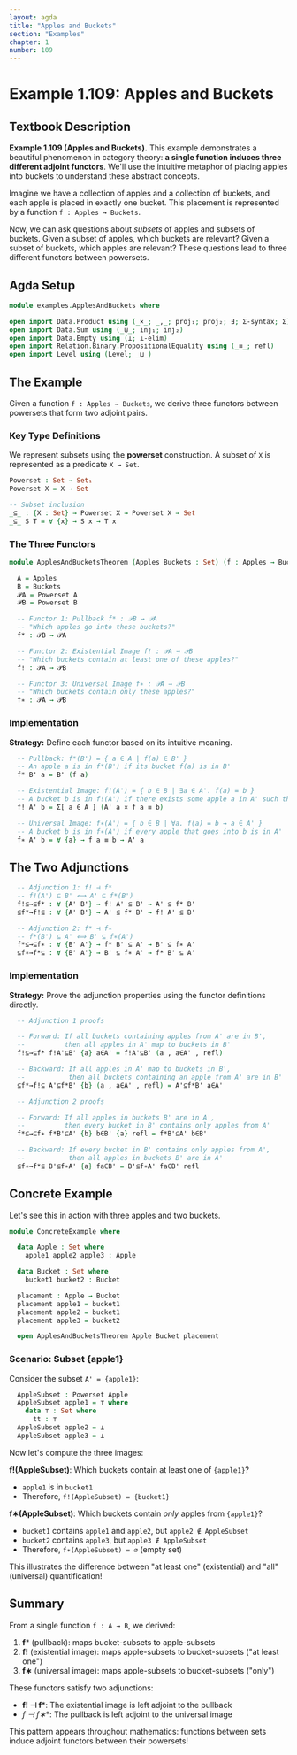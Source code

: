 ```yaml
---
layout: agda
title: "Apples and Buckets"
section: "Examples"
chapter: 1
number: 109
---
```


# Example 1.109: Apples and Buckets

## Textbook Description

**Example 1.109 (Apples and Buckets).** This example demonstrates a beautiful phenomenon in category theory: **a single function induces three different adjoint functors**. We'll use the intuitive metaphor of placing apples into buckets to understand these abstract concepts.

Imagine we have a collection of apples and a collection of buckets, and each apple is placed in exactly one bucket. This placement is represented by a function `f : Apples → Buckets`.

Now, we can ask questions about _subsets_ of apples and subsets of buckets. Given a subset of apples, which buckets are relevant? Given a subset of buckets, which apples are relevant? These questions lead to three different functors between powersets.

## Agda Setup

```agda
module examples.ApplesAndBuckets where

open import Data.Product using (_×_; _,_; proj₁; proj₂; ∃; Σ-syntax; Σ)
open import Data.Sum using (_⊎_; inj₁; inj₂)
open import Data.Empty using (⊥; ⊥-elim)
open import Relation.Binary.PropositionalEquality using (_≡_; refl)
open import Level using (Level; _⊔_)
```

## The Example

Given a function `f : Apples → Buckets`, we derive three functors between powersets that form two adjoint pairs.

### Key Type Definitions

We represent subsets using the **powerset** construction. A subset of `X` is represented as a predicate `X → Set`.

```agda
Powerset : Set → Set₁
Powerset X = X → Set

-- Subset inclusion
_⊆_ : {X : Set} → Powerset X → Powerset X → Set
_⊆_ S T = ∀ {x} → S x → T x
```

### The Three Functors

```agda
module ApplesAndBucketsTheorem (Apples Buckets : Set) (f : Apples → Buckets) where

  A = Apples
  B = Buckets
  𝒫A = Powerset A
  𝒫B = Powerset B

  -- Functor 1: Pullback f* : 𝒫B → 𝒫A
  -- "Which apples go into these buckets?"
  f* : 𝒫B → 𝒫A

  -- Functor 2: Existential Image f! : 𝒫A → 𝒫B
  -- "Which buckets contain at least one of these apples?"
  f! : 𝒫A → 𝒫B

  -- Functor 3: Universal Image f∗ : 𝒫A → 𝒫B
  -- "Which buckets contain only these apples?"
  f∗ : 𝒫A → 𝒫B
```

### Implementation

**Strategy:** Define each functor based on its intuitive meaning.

```agda
  -- Pullback: f*(B') = { a ∈ A | f(a) ∈ B' }
  -- An apple a is in f*(B') if its bucket f(a) is in B'
  f* B' a = B' (f a)

  -- Existential Image: f!(A') = { b ∈ B | ∃a ∈ A'. f(a) = b }
  -- A bucket b is in f!(A') if there exists some apple a in A' such that f(a) = b
  f! A' b = Σ[ a ∈ A ] (A' a × f a ≡ b)

  -- Universal Image: f∗(A') = { b ∈ B | ∀a. f(a) = b → a ∈ A' }
  -- A bucket b is in f∗(A') if every apple that goes into b is in A'
  f∗ A' b = ∀ {a} → f a ≡ b → A' a
```

## The Two Adjunctions

```agda
  -- Adjunction 1: f! ⊣ f*
  -- f!(A') ⊆ B' ⟺ A' ⊆ f*(B')
  f!⊆→⊆f* : ∀ {A' B'} → f! A' ⊆ B' → A' ⊆ f* B'
  ⊆f*→f!⊆ : ∀ {A' B'} → A' ⊆ f* B' → f! A' ⊆ B'

  -- Adjunction 2: f* ⊣ f∗
  -- f*(B') ⊆ A' ⟺ B' ⊆ f∗(A')
  f*⊆→⊆f∗ : ∀ {B' A'} → f* B' ⊆ A' → B' ⊆ f∗ A'
  ⊆f∗→f*⊆ : ∀ {B' A'} → B' ⊆ f∗ A' → f* B' ⊆ A'
```

### Implementation

**Strategy:** Prove the adjunction properties using the functor definitions directly.

```agda
  -- Adjunction 1 proofs

  -- Forward: If all buckets containing apples from A' are in B',
  --          then all apples in A' map to buckets in B'
  f!⊆→⊆f* f!A'⊆B' {a} a∈A' = f!A'⊆B' (a , a∈A' , refl)

  -- Backward: If all apples in A' map to buckets in B',
  --           then all buckets containing an apple from A' are in B'
  ⊆f*→f!⊆ A'⊆f*B' {b} (a , a∈A' , refl) = A'⊆f*B' a∈A'

  -- Adjunction 2 proofs

  -- Forward: If all apples in buckets B' are in A',
  --          then every bucket in B' contains only apples from A'
  f*⊆→⊆f∗ f*B'⊆A' {b} b∈B' {a} refl = f*B'⊆A' b∈B'

  -- Backward: If every bucket in B' contains only apples from A',
  --           then all apples in buckets B' are in A'
  ⊆f∗→f*⊆ B'⊆f∗A' {a} fa∈B' = B'⊆f∗A' fa∈B' refl
```

## Concrete Example

Let's see this in action with three apples and two buckets.

```agda
module ConcreteExample where

  data Apple : Set where
    apple1 apple2 apple3 : Apple

  data Bucket : Set where
    bucket1 bucket2 : Bucket

  placement : Apple → Bucket
  placement apple1 = bucket1
  placement apple2 = bucket1
  placement apple3 = bucket2

  open ApplesAndBucketsTheorem Apple Bucket placement
```

### Scenario: Subset {apple1}

Consider the subset `A' = {apple1}`:

```agda
  AppleSubset : Powerset Apple
  AppleSubset apple1 = ⊤ where
    data ⊤ : Set where
      tt : ⊤
  AppleSubset apple2 = ⊥
  AppleSubset apple3 = ⊥
```

Now let's compute the three images:

**f!(AppleSubset)**: Which buckets contain at least one of `{apple1}`?

- `apple1` is in `bucket1`
- Therefore, `f!(AppleSubset) = {bucket1}`

**f∗(AppleSubset)**: Which buckets contain _only_ apples from `{apple1}`?

- `bucket1` contains `apple1` and `apple2`, but `apple2 ∉ AppleSubset`
- `bucket2` contains `apple3`, but `apple3 ∉ AppleSubset`
- Therefore, `f∗(AppleSubset) = ∅` (empty set)

This illustrates the difference between "at least one" (existential) and "all" (universal) quantification!

## Summary

From a single function `f : A → B`, we derived:

1. **f*** (pullback): maps bucket-subsets to apple-subsets
2. **f!** (existential image): maps apple-subsets to bucket-subsets ("at least one")
3. **f∗** (universal image): maps apple-subsets to bucket-subsets ("only")

These functors satisfy two adjunctions:

- **f! ⊣ f***: The existential image is left adjoint to the pullback
- **f* ⊣ f∗**: The pullback is left adjoint to the universal image

This pattern appears throughout mathematics: functions between sets induce adjoint functors between their powersets!
```
